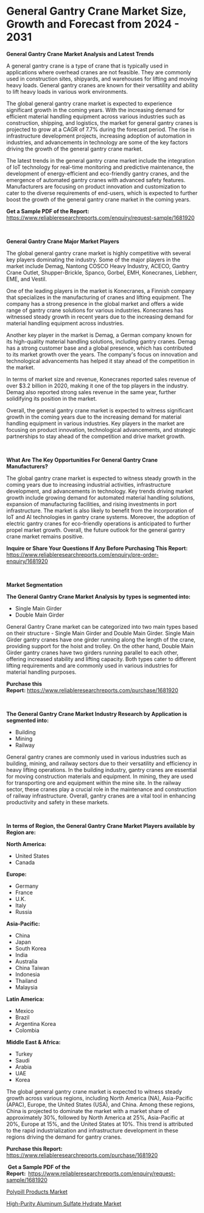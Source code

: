<p><h1>General Gantry Crane Market Size, Growth and Forecast from 2024 - 2031</h1></p><p><strong>General Gantry Crane Market Analysis and Latest Trends</strong></p>
<p><p>A general gantry crane is a type of crane that is typically used in applications where overhead cranes are not feasible. They are commonly used in construction sites, shipyards, and warehouses for lifting and moving heavy loads. General gantry cranes are known for their versatility and ability to lift heavy loads in various work environments.</p><p>The global general gantry crane market is expected to experience significant growth in the coming years. With the increasing demand for efficient material handling equipment across various industries such as construction, shipping, and logistics, the market for general gantry cranes is projected to grow at a CAGR of 7.7% during the forecast period. The rise in infrastructure development projects, increasing adoption of automation in industries, and advancements in technology are some of the key factors driving the growth of the general gantry crane market.</p><p>The latest trends in the general gantry crane market include the integration of IoT technology for real-time monitoring and predictive maintenance, the development of energy-efficient and eco-friendly gantry cranes, and the emergence of automated gantry cranes with advanced safety features. Manufacturers are focusing on product innovation and customization to cater to the diverse requirements of end-users, which is expected to further boost the growth of the general gantry crane market in the coming years.</p></p>
<p><strong>Get a Sample PDF of the Report:&nbsp;</strong> <a href="https://www.reliableresearchreports.com/enquiry/request-sample/1681920">https://www.reliableresearchreports.com/enquiry/request-sample/1681920</a></p>
<p>&nbsp;</p>
<p><strong>General Gantry Crane Major Market Players</strong></p>
<p><p>The global general gantry crane market is highly competitive with several key players dominating the industry. Some of the major players in the market include Demag, Nantong COSCO Heavy Industry, ACECO, Gantry Crane Outlet, Shupper-Brickle, Spanco, Gorbel, EMH, Konecranes, Liebherr, EME, and Vestil.</p><p>One of the leading players in the market is Konecranes, a Finnish company that specializes in the manufacturing of cranes and lifting equipment. The company has a strong presence in the global market and offers a wide range of gantry crane solutions for various industries. Konecranes has witnessed steady growth in recent years due to the increasing demand for material handling equipment across industries.</p><p>Another key player in the market is Demag, a German company known for its high-quality material handling solutions, including gantry cranes. Demag has a strong customer base and a global presence, which has contributed to its market growth over the years. The company's focus on innovation and technological advancements has helped it stay ahead of the competition in the market.</p><p>In terms of market size and revenue, Konecranes reported sales revenue of over $3.2 billion in 2020, making it one of the top players in the industry. Demag also reported strong sales revenue in the same year, further solidifying its position in the market.</p><p>Overall, the general gantry crane market is expected to witness significant growth in the coming years due to the increasing demand for material handling equipment in various industries. Key players in the market are focusing on product innovation, technological advancements, and strategic partnerships to stay ahead of the competition and drive market growth.</p></p>
<p>&nbsp;</p>
<p><strong>What Are The Key Opportunities For General Gantry Crane Manufacturers?</strong></p>
<p><p>The global gantry crane market is expected to witness steady growth in the coming years due to increasing industrial activities, infrastructure development, and advancements in technology. Key trends driving market growth include growing demand for automated material handling solutions, expansion of manufacturing facilities, and rising investments in port infrastructure. The market is also likely to benefit from the incorporation of IoT and AI technologies in gantry crane systems. Moreover, the adoption of electric gantry cranes for eco-friendly operations is anticipated to further propel market growth. Overall, the future outlook for the general gantry crane market remains positive.</p></p>
<p><strong>Inquire or Share Your Questions If Any Before Purchasing This Report:</strong> <a href="https://www.reliableresearchreports.com/enquiry/pre-order-enquiry/1681920">https://www.reliableresearchreports.com/enquiry/pre-order-enquiry/1681920</a></p>
<p>&nbsp;</p>
<p><strong>Market Segmentation</strong></p>
<p><strong>The General Gantry Crane Market Analysis by types is segmented into:</strong></p>
<p><ul><li>Single Main Girder</li><li>Double Main Girder</li></ul></p>
<p><p>General Gantry Crane market can be categorized into two main types based on their structure - Single Main Girder and Double Main Girder. Single Main Girder gantry cranes have one girder running along the length of the crane, providing support for the hoist and trolley. On the other hand, Double Main Girder gantry cranes have two girders running parallel to each other, offering increased stability and lifting capacity. Both types cater to different lifting requirements and are commonly used in various industries for material handling purposes.</p></p>
<p><strong>Purchase this Report:&nbsp;</strong><a href="https://www.reliableresearchreports.com/purchase/1681920">https://www.reliableresearchreports.com/purchase/1681920</a></p>
<p>&nbsp;</p>
<p><strong>The General Gantry Crane Market Industry Research by Application is segmented into:</strong></p>
<p><ul><li>Building</li><li>Mining</li><li>Railway</li></ul></p>
<p><p>General gantry cranes are commonly used in various industries such as building, mining, and railway sectors due to their versatility and efficiency in heavy lifting operations. In the building industry, gantry cranes are essential for moving construction materials and equipment. In mining, they are used for transporting ore and equipment within the mine site. In the railway sector, these cranes play a crucial role in the maintenance and construction of railway infrastructure. Overall, gantry cranes are a vital tool in enhancing productivity and safety in these markets.</p></p>
<p>&nbsp;</p>
<p><strong>In terms of Region, the General Gantry Crane Market Players available by Region are:</strong></p>
<p>
    <p> <strong> North America: </strong>
        <ul>
            <li>United States</li>
            <li>Canada</li>
        </ul>
        </p> 
    <p> <strong> Europe: </strong>
        <ul>
            <li>Germany</li>
            <li>France</li>
            <li>U.K.</li>
            <li>Italy</li>
            <li>Russia</li>
        </ul>
        </p> 
    <p> <strong> Asia-Pacific: </strong>
        <ul>
            <li>China</li>
            <li>Japan</li>
            <li>South Korea</li>
            <li>India</li>
            <li>Australia</li>
            <li>China Taiwan</li>
            <li>Indonesia</li>
            <li>Thailand</li>
            <li>Malaysia</li>
        </ul>
        </p> 
    <p> <strong> Latin America: </strong>
        <ul>
            <li>Mexico</li>
            <li>Brazil</li>
            <li>Argentina Korea</li>
            <li>Colombia</li>
        </ul>
        </p> 
    <p> <strong> Middle East & Africa: </strong>
        <ul>
            <li>Turkey</li>
            <li>Saudi</li>
            <li>Arabia</li>
            <li>UAE</li>
            <li>Korea</li>
        </ul>
    </p>
    </p>
<p><p>The global general gantry crane market is expected to witness steady growth across various regions, including North America (NA), Asia-Pacific (APAC), Europe, the United States (USA), and China. Among these regions, China is projected to dominate the market with a market share of approximately 30%, followed by North America at 25%, Asia-Pacific at 20%, Europe at 15%, and the United States at 10%. This trend is attributed to the rapid industrialization and infrastructure development in these regions driving the demand for gantry cranes.</p></p>
<p><strong>Purchase this Report: </strong><a href="https://www.reliableresearchreports.com/purchase/1681920">https://www.reliableresearchreports.com/purchase/1681920</a></p>
<p>&nbsp;<strong>Get a Sample PDF of the Report:&nbsp;&nbsp;</strong><a href="https://www.reliableresearchreports.com/enquiry/request-sample/1681920">https://www.reliableresearchreports.com/enquiry/request-sample/1681920</a></p>
<p><strong></strong></p>
<p><p><a href="https://issuu.com/reportprime-2/docs/polypill-products-market-size-2030.pptx">Polypill Products Market</a></p><p><a href="https://issuu.com/reportprime-2/docs/high-purity-aluminum-sulfate-hydrate-market-size-2">High-Purity Aluminum Sulfate Hydrate Market</a></p></p>